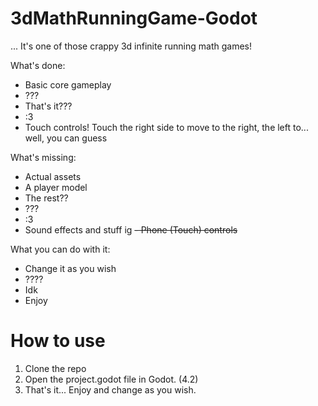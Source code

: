 # 3dMathRunningGame-Godot

... It's one of those crappy 3d infinite running math games!

What's done:

- Basic core gameplay
- ???
- That's it???
- :3
- Touch controls! Touch the right side to move to the right, the left to... well, you can guess

What's missing:

- Actual assets
- A player model
- The rest??
- ???
- :3
- Sound effects and stuff ig
~~- Phone (Touch) controls~~

What you can do with it:

- Change it as you wish
- ????
- Idk
- Enjoy

# How to use

1. Clone the repo
2. Open the project.godot file in Godot. (4.2)
3. That's it... Enjoy and change as you wish.

